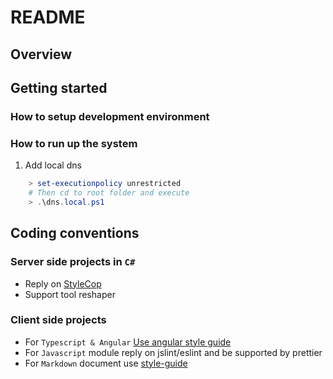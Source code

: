 # README

## Overview

## Getting started

### How to setup development environment

### How to run up the system

1. Add local dns

```powershell
    > set-executionpolicy unrestricted
    # Then cd to root folder and execute
    > .\dns.local.ps1
```

## Coding conventions

### Server side projects in `C#`
* Reply on [StyleCop](https://github.com/StyleCop/StyleCop.ReSharper)
* Support tool reshaper

### Client side projects
* For `Typescript & Angular` [Use angular style guide](https://angular.io/guide/styleguide)
* For `Javascript` module reply on jslint/eslint and be supported by prettier
* For `Markdown` document use [style-guide](https://arcticicestudio.github.io/styleguide-markdown/rules/)